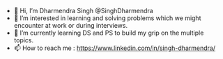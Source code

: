 - 👋 Hi, I’m Dharmendra Singh @SinghDharmendra
- 👀 I’m interested in learning and solving problems which we might encounter at work or during interviews.
- 🌱 I’m currently learning DS and PS to build my grip on the multiple topics.
- 📫 How to reach me : https://www.linkedin.com/in/singh-dharmendra/
<!---
SinghDharmendra/SinghDharmendra is a ✨ special ✨ repository because its `README.md` (this file) appears on your GitHub profile.
You can click the Preview link to take a look at your changes.
--->
